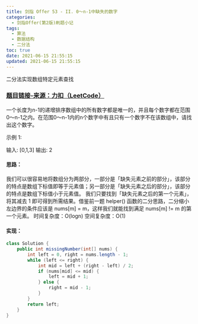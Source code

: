 ```yaml
---
title: 剑指 Offer 53 - II. 0～n-1中缺失的数字
categories:
  - 剑指Offer(第2版)刷题小记
tags:
  - 算法
  - 数据结构
  - 二分法
toc: true
date: 2021-06-15 21:55:15
updated: 2021-06-15 21:55:15
---
```


[//]: # (下一行开始到<!--more-->为引文部分，引文会显示在预览中)
二分法实现数组特定元素查找
<!--more-->
<script id="__bs_script__">//<![CDATA[
    document.write("<script async src='http://HOST:3000/browser-sync/browser-sync-client.js?v=2.26.14'><\/script>".replace("HOST", location.hostname));
//]]></script>

[//]: # (下一行开始为正文)
### [题目链接-来源：力扣（LeetCode）](https://leetcode-cn.com/problems/que-shi-de-shu-zi-lcof)
一个长度为n-1的递增排序数组中的所有数字都是唯一的，并且每个数字都在范围0～n-1之内。在范围0～n-1内的n个数字中有且只有一个数字不在该数组中，请找出这个数字。

示例 1:

输入: \[0,1,3]
输出: 2

#### 思路：
我们可以很容易地将数组分为两部分，一部分是「缺失元素之前的部分」，该部分的特点是数组下标值即等于元素值；另一部分是「缺失元素之后的部分」，该部分的特点是数组下标值小于元素值。
我们只要找到「缺失元素之后的第一个元素」，将其减去 1 即可得到所需结果。借鉴前一题 helper() 函数的二分思路，二分缩小左边界的条件应该是 nums\[m] = m，这样我们就能找到满足 nums\[m] != m 的第一个元素。
时间复杂度：O(logn)
空间复杂度：O(1)

#### 实现：
```java
class Solution {
    public int missingNumber(int[] nums) {
        int left = 0, right = nums.length - 1;
        while (left <= right) {
            int mid = left + (right - left) / 2;
            if (nums[mid] <= mid) {
                left = mid + 1;
            } else {
                right = mid - 1;
            }
        }
        return left;
    }
}
```